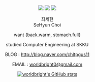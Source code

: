 <div align="center">
<a href="mailto:worldbright0@gmail.com"><img src="https://img.shields.io/badge/-worldbright0%40gmail.com-red?style=flat&logo=gmail&logoColor=white"></a>
<a href="http://blog.naver.com/chltpgus11"><img src="https://img.shields.io/badge/-blog-brightgreen?logo=LiveChat&logoColor=white"></a>
<a href="https://www.acmicpc.net/user/worldbright"><img src="https://img.shields.io/badge//%3C%3E-baekjoon-blue?labelColor=blue"></a>


최세현<br>
SeHyun Choi

want {back.warm, stomach.full}

studied Computer Engineering at SKKU

BLOG  : http://blog.naver.com/chltpgus11

EMAIL : worldbright0@gmail.com
 

[![worldbright's GitHub stats](https://github-readme-stats.vercel.app/api?username=worldbright)](https://github.com/worldbright/)
</div>
